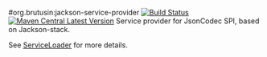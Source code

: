 #org.brutusin:jackson-service-provider [![Build Status](https://api.travis-ci.org/brutusin/jackson-service-provider.svg?branch=master)](https://travis-ci.org/brutusin/jackson-service-provider) [![Maven Central Latest Version](https://maven-badges.herokuapp.com/maven-central/org.brutusin/jackson-service-provider/badge.svg)](https://maven-badges.herokuapp.com/maven-central/org.brutusin/jackson-service-provider/)
Service provider for JsonCodec SPI, based on Jackson-stack.

See [ServiceLoader](http://docs.oracle.com/javase/6/docs/api/java/util/ServiceLoader.html) for more details.
